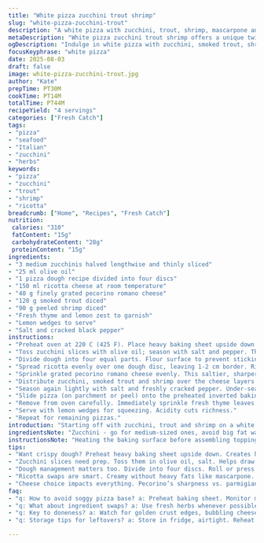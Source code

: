 ```yaml
---
title: "White pizza zucchini trout shrimp"
slug: "white-pizza-zucchini-trout"
description: "A white pizza with zucchini, trout, shrimp, mascarpone and parmesan. Uses 3 zucchinis, olive oil, ricotta instead of mascarpone, and smoked trout instead of fresh. Sprinkled with thyme and lemon zest. Bakes at 220 C on upside-down baking sheet 12-14 minutes until crust is golden crisp with bubbly cheese. Bright fresh herbs finish it off. Tips for dough handling and alternative topping swaps included."
metaDescription: "White pizza zucchini trout shrimp offers a unique twist on pizza with fresh ingredients and rich flavors, an exciting culinary experience."
ogDescription: "Indulge in white pizza with zucchini, smoked trout, shrimp and creamy ricotta for a savory yet light meal, balanced with fresh herbs."
focusKeyphrase: "white pizza"
date: 2025-08-03
draft: false
image: white-pizza-zucchini-trout.jpg
author: "Kate"
prepTime: PT30M
cookTime: PT14M
totalTime: PT44M
recipeYield: "4 servings"
categories: ["Fresh Catch"]
tags:
- "pizza"
- "seafood"
- "Italian"
- "zucchini"
- "herbs"
keywords:
- "pizza"
- "zucchini"
- "trout"
- "shrimp"
- "ricotta"
breadcrumb: ["Home", "Recipes", "Fresh Catch"]
nutrition: 
 calories: "310"
 fatContent: "15g"
 carbohydrateContent: "28g"
 proteinContent: "15g"
ingredients:
- "3 medium zucchinis halved lengthwise and thinly sliced"
- "25 ml olive oil"
- "1 pizza dough recipe divided into four discs"
- "150 ml ricotta cheese at room temperature"
- "40 g finely grated pecorino romano cheese"
- "120 g smoked trout diced"
- "90 g peeled shrimp diced"
- "Fresh thyme and lemon zest to garnish"
- "Lemon wedges to serve"
- "Salt and cracked black pepper"
instructions:
- "Preheat oven at 220 C (425 F). Place heavy baking sheet upside down on lowest rack to heat thoroughly. The hot surface ensures crisp base."
- "Toss zucchini slices with olive oil; season with salt and pepper. This softens them quickly on the pizza without releasing excess water that sogs dough."
- "Divide dough into four equal parts. Flour surface to prevent sticking. Roll or press each piece into thin 20 cm discs. Thinner crust crisps better with rich toppings."
- "Spread ricotta evenly over one dough disc, leaving 1-2 cm border. Ricotta adds a creamy tang base with less fat than mascarpone; good substitute."
- "Sprinkle grated pecorino romano cheese evenly. This saltier, sharper cheese replaces parmigiano well."
- "Distribute zucchini, smoked trout and shrimp over the cheese layers. Smoky trout has more depth than fresh and works well with shrimp sweetness."
- "Season again lightly with salt and freshly cracked pepper. Under-seasoning dulls all flavors; taste your ricotta first to adjust salt."
- "Slide pizza (on parchment or peel) onto the preheated inverted baking sheet one at a time. Bake 12-14 minutes watching crust edges turn golden brown and cheese bubble gently. Don’t rely solely on timer; visual cues matter here."
- "Remove from oven carefully. Immediately sprinkle fresh thyme leaves and lemon zest over surface to brighten flavor and release herbal aroma. The heat will coax oils from thyme and fragrance lemon skin."
- "Serve with lemon wedges for squeezing. Acidity cuts richness."
- "Repeat for remaining pizzas."
introduction: "Starting off with zucchini, trout and shrimp on a white pizza. Different textures here. Zucchini thin and tender, trout smoky with meaty bites, shrimp sweet little pops. Cheese layer creamy but not heavy thanks to ricotta swap. Pecorino’s salt punches through. Oven screaming at 220 C with hot tray on bottom rack. Key to a crisp base is that intense, radiant heat. Watch for that golden edge, not just the timer. And herbs—cannot forget the herbs. Thyme releases that woody bright aroma that lifts the whole thing. Lemon zest too, zinging in freshness. If you can smell the oven and hear crackle of crust pulling away from metal sheet, you’re on the right track."
ingredientsNote: "Zucchini - go for medium-sized ones, avoid big fat water-logged monsters; slice thin so they cook swiftly without soggy dough issues. Ricotta in place of mascarpone trims fat but keeps richness; easy to find and less temperamental. Pecorino romano can be swapped back for parmigiano but expect sharper bite. Smoked trout adds complexity when fresh trout not available; it’s firmer, less moist so complements the dough better. Shrimp diced small to distribute evenly and cook quickly. Olive oil coats zucchini to soften but monitor quantity to avoid greasy base. Keep lemon and thyme fresh for impactful aroma; dried herbs won’t cut it here."
instructionsNote: "Heating the baking surface before assembling toppings is a game changer. Creates bottom heat that crisps dough before moisture from toppings turns it soggy. Tossing zucchini in oil and salt pre-emptively draws out some moisture and seasons uniformly. Rolling dough thinner ensures it cooks through in allocated time, avoiding doughy center. Spread ricotta in thin, even layer to prevent bubbling but still give creamy base. Watch the crust edges as main doneness signal. A golden hue with slight firming below means ready. Overcook and crust goes tough and dry. Under the oven rack keeps cheese top from burning while base crisps up. Fresh thyme and lemon zest sprinkled off heat release essential oils without wilting into brown bits. Lemon wedges add needed sharp acidity against creamy toppings. Timing judged by crust color and cheese bubbling not clocks; ovens vary too much otherwise. These variations keep pizza reliably consistent."
tips:
- "Want crispy dough? Preheat heavy baking sheet upside down. Creates hot surface to crisp base from below. Essential for success here. No soggy bottoms."
- "Zucchini slices need prep. Toss them in olive oil, salt. Helps draw moisture before baking. Season evenly; don't skip this. Moisture management vital."
- "Dough management matters too. Divide into four discs. Roll or press thin, about 20 cm. Thinner crust helps crisp perfectly. Watch edges turning golden."
- "Ricotta swaps are smart. Creamy without heavy fats like mascarpone. Spread thin layer. Prevents bubbling. Flavor intensity here is a must."
- "Cheese choice impacts everything. Pecorino’s sharpness vs. parmigiano’s softness. Choose based on desired flavor profile. Smoked trout is lively twist too."
faq:
- "q: How to avoid soggy pizza base? a: Preheat baking sheet. Monitor moisture from toppings, especially zucchini. Season your layers well; moisture control boosts crisp."
- "q: What about ingredient swaps? a: Use fresh herbs whenever possible. Olive oil for zucchini is crucial too. Pecorino and parmigiano can exchange roles; expect different flavors."
- "q: Key to doneness? a: Watch for golden crust edges, bubbling cheese. Visuals matter. Not just timers. Thick center? More time in oven. Adjust as needed."
- "q: Storage tips for leftovers? a: Store in fridge, airtight. Reheat hot oven. Microwaving leads to soggy crust. Be vigilant when reheating, crispiness is key."

---
```

